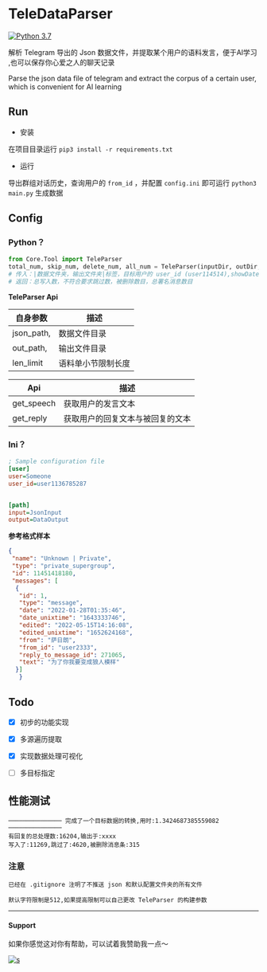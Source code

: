 # TeleDataParser

[![Python 3.7](https://img.shields.io/badge/Python-3.7-yellow.svg)](http://www.python.org/download/) 



解析 Telegram 导出的 Json 数据文件，并提取某个用户的语料发言，便于AI学习 ,也可以保存你心爱之人的聊天记录


Parse the json data file of telegram and extract the corpus of a certain user, which is convenient for AI learning

## Run

- 安装

在项目目录运行 `pip3 install -r requirements.txt`


- 运行

导出群组对话历史，查询用户的 `from_id` ，并配置 `config.ini` 即可运行 `python3 main.py` 生成数据

## Config

### Python？

````python
from Core.Tool import TeleParser
total_num, skip_num, delete_num, all_num = TeleParser(inputDir, outDir, 512*2).get_speech(lable, target_id, showDate=False)
# 传入：|数据文件夹，输出文件夹|标签，目标用户的 user_id (user114514),showDate是否输出消息日期|
# 返回：总写入数，不符合要求跳过数，被删除数目，总署名消息数目
````

**TeleParser Api**

| 自身参数       | 描述        |
|------------|-----------|
| json_path, | 数据文件目录    |
| out_path,  | 输出文件目录    |
| len_limit  | 语料单小节限制长度 |


| Api        | 描述               |
|------------|------------------|
| get_speech | 获取用户的发言文本        |
| get_reply  | 获取用户的回复文本与被回复的文本 |


### Ini？

````ini
; Sample configuration file
[user]
user=Someone
user_id=user1136785287


[path]
input=JsonInput
output=DataOutput
````


**参考格式样本**

```json
{
 "name": "Unknown | Private",
 "type": "private_supergroup",
 "id": 11451418180,
 "messages": [
  {
   "id": 1,
   "type": "message",
   "date": "2022-01-28T01:35:46",
   "date_unixtime": "1643333746",
   "edited": "2022-05-15T14:16:08",
   "edited_unixtime": "1652624168",
   "from": "萨日朗",
   "from_id": "user2333", 
   "reply_to_message_id": 271065,
   "text": "为了你我要变成狼人模样"
  }]
   }
```


## Todo

- [x] 初步的功能实现
- [x] 多源遍历提取
- [x] 实现数据处理可视化
- [ ] 多目标指定


## 性能测试

```
─────────────── 完成了一个目标数据的转换,用时:1.3424687385559082 ───────────────
有回复的总处理数:16204,输出于:xxxx
写入了:11269,跳过了:4620,被删除消息条:315
```


### 注意

````
已经在 .gitignore 注明了不推送 json 和默认配置文件夹的所有文件

默认字符限制是512,如果提高限制可以自己更改 TeleParser 的构建参数
````


-----

#### Support

如果你感觉这对你有帮助，可以试着我赞助我一点～

[![s](https://img.shields.io/badge/Become-sponsor-DB94A2)](https://dun.mianbaoduo.com/@Sky0717)